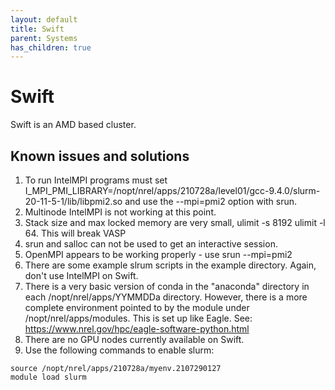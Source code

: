```yaml
---
layout: default
title: Swift
parent: Systems
has_children: true
---
```


# Swift

Swift is an AMD based cluster. 

## Known issues and solutions
1. To run IntelMPI programs must set I\_MPI\_PMI\_LIBRARY=/nopt/nrel/apps/210728a/level01/gcc-9.4.0/slurm-20-11-5-1/lib/libpmi2.so and use the --mpi=pmi2 option with srun.
1. Multinode IntelMPI is not working at this point.
1. Stack size and max locked memory are very small, ulimit -s 8192 ulimit -l 64. This will break VASP
1. srun and salloc can not be used to get an interactive session.
1. OpenMPI appears to be working properly - use srun --mpi=pmi2
1. There are some example slrum scripts in the example directory.  Again, don't use IntelMPI on Swift.
1. There is a very basic version of conda in the "anaconda" directory in each  /nopt/nrel/apps/YYMMDDa directory. However, there is a more complete environment pointed to by the module under /nopt/nrel/apps/modules. This is set up like Eagle.  See: https://www.nrel.gov/hpc/eagle-software-python.html
1. There are no GPU nodes currently available on Swift.
1. Use the following commands to enable slurm:

```
source /nopt/nrel/apps/210728a/myenv.2107290127
module load slurm
```

